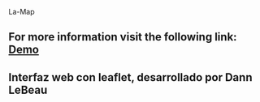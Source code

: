 La-Map
## For more information visit the following link: [Demo](https://dannlebeau.github.io/lacmap.github.io.github.io/)
## Interfaz web con leaflet, desarrollado por Dann LeBeau
